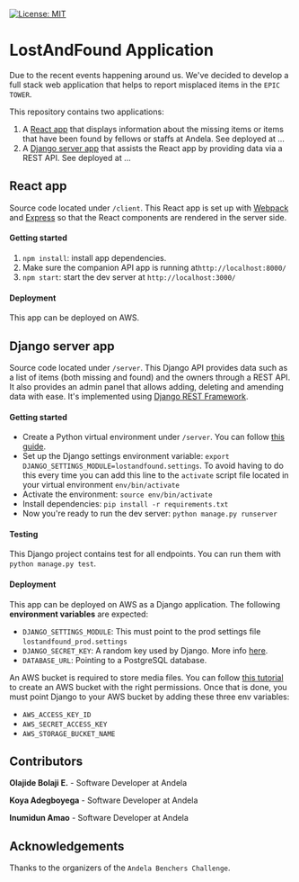 [![License: MIT](https://img.shields.io/badge/License-MIT-yellow.svg)](https://opensource.org/licenses/MIT)

# LostAndFound Application

Due to the recent events happening around us. We've decided to develop a full stack web application that helps to report misplaced items in the `EPIC TOWER`.

This repository contains two applications:

1. A [React app](/web-client) that displays information about the missing items or items that have been found by fellows or staffs at Andela.
See deployed at ...
2. A [Django server app](/server) that assists the React app by providing data via a REST API.
See deployed at ...

## React app

Source code located under `/client`. This React app is set up with [Webpack](https://webpack.github.io/) and
[Express](http://expressjs.com/) so that the React components are rendered in the server side.

#### Getting started
1. `npm install`: install app dependencies.
2. Make sure the companion API app is running at`http://localhost:8000/`
3. `npm start`: start the dev server at `http://localhost:3000/`

#### Deployment
This app can be deployed on AWS.

## Django server app

Source code located under `/server`. This Django API provides data such as a list of items (both missing and found) and the owners through a REST API. It also provides an admin panel that allows adding, deleting and amending data with ease. It's implemented using [Django REST Framework](http://www.django-rest-framework.org/).

#### Getting started
* Create a Python virtual environment under `/server`. You can follow [this guide](http://docs.python-guide.org/en/latest/dev/virtualenvs/).
* Set up the Django settings environment variable: `export DJANGO_SETTINGS_MODULE=lostandfound.settings`. To avoid having to do this every time you can add this line to the `activate` script file located in your virtual environment `env/bin/activate`
* Activate the environment: `source env/bin/activate`
* Install dependencies: `pip install -r requirements.txt`
* Now you're ready to run the dev server: `python manage.py runserver`

#### Testing
This Django project contains test for all endpoints. You can run them with `python manage.py test`.

#### Deployment
This app can be deployed on AWS as a Django application. The following **environment variables** are expected:

* `DJANGO_SETTINGS_MODULE`: This must point to the prod settings file `lostandfound_prod.settings`
* `DJANGO_SECRET_KEY`: A random key used by Django. More info [here](https://docs.djangoproject.com/en/1.9/ref/settings/#std:setting-SECRET_KEY).
* `DATABASE_URL`: Pointing to a PostgreSQL database.

An AWS bucket is required to store media files. You can follow [this tutorial](https://www.caktusgroup.com/blog/2014/11/10/Using-Amazon-S3-to-store-your-Django-sites-static-and-media-files/) to create an AWS bucket with the right permissions. Once that is done, you must point Django to your AWS bucket by adding these three env variables:

* `AWS_ACCESS_KEY_ID`
* `AWS_SECRET_ACCESS_KEY`
* `AWS_STORAGE_BUCKET_NAME`

## Contributors

**Olajide Bolaji E.** - Software Developer at Andela

**Koya Adegboyega** - Software Developer at Andela

**Inumidun Amao** - Software Developer at Andela

## Acknowledgements

Thanks to the organizers of the `Andela Benchers Challenge`.
